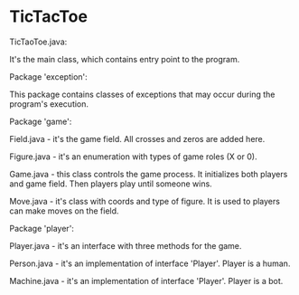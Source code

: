 # TicTacToe

TicTaoToe.java:

  It's the main class, which contains entry point to the program.

Package 'exception':

  This package contains classes of exceptions that may occur during the program's execution.
  
Package 'game':

   Field.java - it's the game field. All crosses and zeros are added here. 
   
   Figure.java - it's an enumeration with types of game roles (X or 0).
   
   Game.java - this class controls the game process. It initializes both players and game field. Then players play until someone wins.
   
   Move.java - it's class with coords and type of figure. It is used to players can make moves on the field.
   
Package 'player':

   Player.java - it's an interface with three methods for the game.
   
   Person.java - it's an implementation of interface 'Player'. Player is a human.
   
   Machine.java - it's an implementation of interface 'Player'. Player is a bot.
   
  
